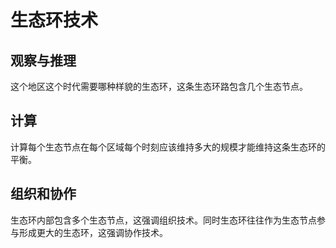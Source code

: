 # 生态环技术

## 观察与推理

这个地区这个时代需要哪种样貌的生态环，这条生态环路包含几个生态节点。

## 计算

计算每个生态节点在每个区域每个时刻应该维持多大的规模才能维持这条生态环的平衡。

## 组织和协作

生态环内部包含多个生态节点，这强调组织技术。同时生态环往往作为生态节点参与形成更大的生态环，这强调协作技术。
